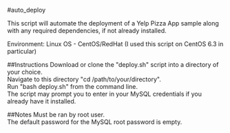 #auto_deploy

This script will automate the deployment of a Yelp Pizza App sample along with any required dependencies, if not already installed.

Environment: Linux OS - CentOS/RedHat (I used this script on CentOS 6.3 in particular)

##Instructions 
Download or clone the "deploy.sh" script into a directory of your choice. <br /> 
Navigate to this directory "cd /path/to/your/directory". <br /> 
Run "bash deploy.sh" from the command line. <br />
The script may prompt you to enter in your MySQL credentials if you already have it installed. <br />

##Notes 
Must be ran by root user. <br />
The default password for the MySQL root password is empty. <br />
